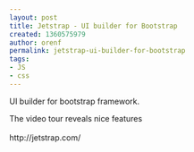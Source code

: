 ```yaml
---
layout: post
title: Jetstrap - UI builder for Bootstrap
created: 1360575979
author: orenf
permalink: jetstrap-ui-builder-for-bootstrap
tags:
- JS
- css
---
```

<p>UI builder for bootstrap framework.</p>
<p>The video tour reveals nice features<br />
	<br />
	http://jetstrap.com/</p>

